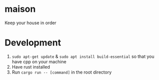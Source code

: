 # maison
Keep your house in order

# Development

1. `sudo apt-get update` & `sudo apt install build-essential` so that you have cpp on your machine
1. Have rust installed
1. Run `cargo run -- [command]` in the root directory
